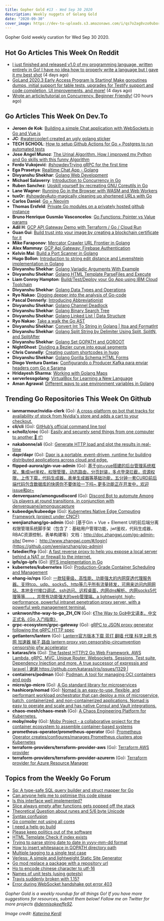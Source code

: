 ```yaml
---
title: Gopher Gold #13 - Wed Sep 30 2020
description: Weekly nuggets of Golang Gold
date: "2020-09-30"
cover_image: https://dev-to-uploads.s3.amazonaws.com/i/qs7o2ag8vzo0uborgc7v.png
---
```


Gopher Gold weekly curation for Wed Sep 30 2020.

## Hot Go Articles This Week On Reddit

- [I just finished and released v1.0 of my programming language, written entirely in Go! I have no idea how to properly write a language but I gave it my best shot](https://www.reddit.com/r/golang/comments/izgz5w/i_just_finished_and_released_v10_of_my/) (4 days ago)
- [GoLand 2020.3 Early Access Program Is Starting! Make goroutines dumps, initial support for table tests, upgrades for Testify support and code completion, UI improvements, and more!](https://www.reddit.com/r/golang/comments/izo4nu/goland_20203_early_access_program_is_starting/) (4 days ago)
- [Wrote an article/tutorial on Concurrency. Beginner Friendly!](https://www.reddit.com/r/golang/comments/j1xij2/wrote_an_articletutorial_on_concurrency_beginner/) (20 hours ago)

## Go Articles This Week On Dev.To

- **Jeroen de Kok**: [Building a simple Chat application with WebSockets in Go and Vue.js](https://dev.to/jeroendk/building-a-simple-chat-application-with-websockets-in-go-and-vue-js-gao)
- **JC**: [#watercoolerI created an ugly golang sticker](https://dev.to/pieohpah/i-created-an-ugly-golang-sticker-bhi)
- **TECH SCHOOL**: [How to setup Github Actions for Go + Postgres to run automated tests](https://dev.to/techschoolguru/how-to-setup-github-actions-for-go-postgres-to-run-automated-tests-81o)
- **Jose Angel Munoz**: [The Urinal Algorithm. How I improved my Python and Go skills with this funny Algorithm](https://dev.to/imjoseangel/the-urinal-algorithm-how-i-improved-my-python-and-go-skills-with-this-funny-algorithm-4bej)
- **Ferdo Vukojević**: [#showdevTrying gRPC for the first time](https://dev.to/fvukojevic/trying-grpc-for-the-first-time-304m)
- **Ega Prasetya**: [Realtime Chat App - Golang](https://dev.to/ga/realtime-chat-app-golang-5498)
- **Divyanshu Shekhar**: [Golang Web Development](https://dev.to/divshekhar/golang-web-development-4ane)
- **Michael Salaverry**: [Introduction to Concurrency in Go](https://dev.to/barakplasma/concurrency-in-go-5da)
- **Ruben Sanchez**: [Upskill yourself by recreating GNU Coreutils in Go](https://dev.to/rubenwap/upskill-yourself-by-recreating-gnu-coretools-in-go-9f5)
- **Lane Wagner**: [Running Go in the Browser with WASM and Web Workers](https://dev.to/wagslane/running-go-in-the-browser-with-wasm-and-web-workers-4ac8)
- **tux0r**: [#showdevAuto-magically cleaning up shortened URLs with Go](https://dev.to/tux0r/auto-magically-cleaning-up-shortened-urls-with-go-1fgh)
- **Carlos Daniel**: [Go + Neovim](https://dev.to/carlosdss/go-neovim-30n9)
- **Thomas Ersfeld**: [Private Go modules on a privately hosted github instance](https://dev.to/tersfeld/private-golang-modules-on-a-private-hosted-github-instance-4jnj)
- **Bruno Henrique Gusmão Vasconcelos**: [Go Functions: Pointer vs Value params](https://dev.to/brunohgv/go-functions-pointer-vs-value-params-8af)
- **Adil H**: [GCP API Gateway Demo with Terraform / Go / Cloud Run](https://dev.to/didil/gcp-api-gateway-demo-with-terraform-go-cloud-run-3o9e)
- **Guan Gui**: [Build trust into your image by creating a blockchain certificate for it](https://dev.to/guiguan/build-trust-into-your-image-by-creating-a-blockchain-certificate-for-it-4824)
- **Mike Faraponov**: [Mercator Crawler URL Frontier in Golang](https://dev.to/spacenomad/mercator-url-frontier-in-golang-15o2)
- **Alex Mammay**: [GCP Api Gateway: Firebase Authentication](https://dev.to/amammay/gcp-api-gateway-firebase-authentication-34j7)
- **Kelvin Mai**: [Build a Port Scanner in Golang](https://dev.to/kelvinmai/build-a-port-scanner-in-golang-149i)
- **Hugo Bollon**: [Introduction to string edit distance and Levenshtein implementation in Golang](https://dev.to/hbollon/introduction-to-string-edit-distance-and-levenshtein-implementation-in-golang-2l99)
- **Divyanshu Shekhar**: [Golang Variadic Arguments With Example](https://dev.to/divshekhar/golang-variadic-arguments-with-example-22c3)
- **Divyanshu Shekhar**: [Golang HTML Template ParseFiles and Execute](https://dev.to/divshekhar/golang-html-template-parsefiles-and-execute-2mh8)
- **Liam Conroy Hampton**: [Build/Test/Deploy your Go App using IBM Cloud Toolchain](https://dev.to/liamchampton/build-test-deploy-your-go-app-using-ibm-cloud-toolchain-1onc)
- **Divyanshu Shekhar**: [Golang Data Types and Operations](https://dev.to/divshekhar/golang-data-types-and-operations-28gk)
- **Ryo Nakao**: [Digging deeper into the analysis of Go-code](https://dev.to/nakabonne/digging-deeper-into-the-analysis-of-go-code-31af)
- **Pascal Dennerly**: [Introducing Abbreviationist](https://dev.to/dnnrly/introducing-abbreviationist-1lfm)
- **Divyanshu Shekhar**: [Golang Channel Deadlock](https://dev.to/divshekhar/golang-channel-deadlock-with-example-5203)
- **Divyanshu Shekhar**: [Golang Binary Search Tree](https://dev.to/divshekhar/golang-binary-search-tree-5fj7)
- **Divyanshu Shekhar**: [Golang Linked List | Data Structure](https://dev.to/divshekhar/golang-linked-list-data-structure-h20)
- **Ryo Nakao**: [Take a walk the Go AST](https://dev.to/nakabonne/take-a-walk-the-go-ast-e02)
- **Divyanshu Shekhar**: [Convert Int To String in Golang | Itoa and FormatInt](https://dev.to/divshekhar/convert-int-to-string-in-golang-itoa-and-formatint-710)
- **Divyanshu Shekhar**: [Golang Split String by Delimiter Using Split, SplitN, and SplitAfter](https://dev.to/divshekhar/golang-split-string-by-delimiter-using-split-splitn-and-splitafter-4aom)
- **Divyanshu Shekhar**: [Golang Set GOPATH and GOROOT](https://dev.to/divshekhar/golang-set-gopath-and-goroot-1l6o)
- **NightGhost**: [Dividing a Bezier curve into equal segments](https://dev.to/zergon321/dividing-a-bezier-curve-into-equal-segments-2hh8)
- **Chris Connelly**: [Creating custom shortcodes in hugo](https://dev.to/teamallnighter/creating-custom-shortcodes-in-hugo-30dg)
- **Divyanshu Shekhar**: [Golang Gorilla Schema HTML Forms](https://dev.to/divshekhar/golang-gorilla-schema-html-forms-1j3n)
- **Diogo Ventura Dantas**: [Configurando o Producer Kafka para enviar headers com Go e Sarama](https://dev.to/diogodantas/configurando-o-producer-kafka-para-enviar-headers-com-go-e-sarama-3bha)
- **Hridayesh Sharma**: [Working with Golang Maps](https://dev.to/vyasriday/working-with-golang-maps-148h)
- **serverlessgolang**: [VirtualBox for Learning a New Language](https://dev.to/serverlessgolang/virtualbox-for-learning-a-new-language-1g6l)
- **Aman Agrawal**: [Different ways to use environment variables in Golang](https://dev.to/loginradius/different-ways-to-use-environment-variables-in-golang-cg6)

## Trending Go Repositories This Week On Github

- **ianmarmour/nvidia-clerk** (Go): [A cross-platform go bot that tracks for availability of stock from Nvidia's store and adds a cart to your checkout.](https://github.com/ianmarmour/nvidia-clerk)
- **cli/cli** (Go): [GitHub’s official command line tool](https://github.com/cli/cli)
- **schollz/croc** (Go): [Easily and securely send things from one computer to another 🐊 📦](https://github.com/schollz/croc)
- **nakabonne/ali** (Go): [Generate HTTP load and plot the results in real-time](https://github.com/nakabonne/ali)
- **dapr/dapr** (Go): [Dapr is a portable, event-driven, runtime for building distributed applications across cloud and edge.](https://github.com/dapr/dapr)
- **flipped-aurora/gin-vue-admin** (Go): [基于gin+vue搭建的后台管理系统框架，集成jwt鉴权，权限管理，动态路由，分页封装，多点登录拦截，资源权限，上传下载，代码生成器，表单生成器等基础功能，五分钟一套CURD前后端代码包含数据库的快感你不要体验一下吗~,更多功能正在开发中，欢迎issue和pr~](https://github.com/flipped-aurora/gin-vue-admin)
- **denverquane/amongusdiscord** (Go): [Discord Bot to automute Among Us players at round transitions, in conjunction with denverquane/amonguscapture](https://github.com/denverquane/amongusdiscord)
- **kubeedge/kubeedge** (Go): [Kubernetes Native Edge Computing Framework (project under CNCF)](https://github.com/kubeedge/kubeedge)
- **wenjianzhang/go-admin** (Go): [基于Gin + Vue + Element UI的前后端分离权限管理系统脚手架（包含了：基础用户管理功能，jwt鉴权，代码生成器，RBAC资源控制，表单构建等）文档：http://doc.zhangwj.com/go-admin-site/ Demo： http://www.zhangwj.com/#/login](https://github.com/wenjianzhang/go-admin)
- **fatedier/frp** (Go): [A fast reverse proxy to help you expose a local server behind a NAT or firewall to the internet.](https://github.com/fatedier/frp)
- **ipfs/go-ipfs** (Go): [IPFS implementation in Go](https://github.com/ipfs/go-ipfs)
- **kubernetes/kubernetes** (Go): [Production-Grade Container Scheduling and Management](https://github.com/kubernetes/kubernetes)
- **ehang-io/nps** (Go): [一款轻量级、高性能、功能强大的内网穿透代理服务器。支持tcp、udp、socks5、http等几乎所有流量转发，可用来访问内网网站、本地支付接口调试、ssh访问、远程桌面，内网dns解析、内网socks5代理等等……，并带有功能强大的web管理端。a lightweight, high-performance, powerful intranet penetration proxy server, with a powerful web management terminal.](https://github.com/ehang-io/nps)
- **unknwon/the-way-to-go_ZH_CN** (Go): [《The Way to Go》中文译本，中文正式名《Go 入门指南》](https://github.com/unknwon/the-way-to-go_ZH_CN)
- **grpc-ecosystem/grpc-gateway** (Go): [gRPC to JSON proxy generator following the gRPC HTTP spec](https://github.com/grpc-ecosystem/grpc-gateway)
- **getlantern/lantern** (Go): [Lantern官方版本下载 蓝灯 翻墙 代理 科学上网 外网 加速器 梯子 路由 lantern proxy vpn censorship-circumvention censorship gfw accelerator](https://github.com/getlantern/lantern)
- **kataras/iris** (Go): [The fastest HTTP/2 Go Web Framework. AWS Lambda, gRPC, MVC, Unique Router, Websockets, Sessions, Test suite, Dependency Injection and more. A true successor of expressjs and laravel | 谢谢 https://github.com/kataras/iris/issues/1329 |](https://github.com/kataras/iris)
- **containers/podman** (Go): [Podman: A tool for managing OCI containers and pods](https://github.com/containers/podman)
- **micro/go-micro** (Go): [A Go standard library for microservices](https://github.com/micro/go-micro)
- **hashicorp/nomad** (Go): [Nomad is an easy-to-use, flexible, and performant workload orchestrator that can deploy a mix of microservice, batch, containerized, and non-containerized applications. Nomad is easy to operate and scale and has native Consul and Vault integrations.](https://github.com/hashicorp/nomad)
- **chaos-mesh/chaos-mesh** (Go): [A Chaos Engineering Platform for Kubernetes.](https://github.com/chaos-mesh/chaos-mesh)
- **moby/moby** (Go): [Moby Project - a collaborative project for the container ecosystem to assemble container-based systems](https://github.com/moby/moby)
- **prometheus-operator/prometheus-operator** (Go): [Prometheus Operator creates/configures/manages Prometheus clusters atop Kubernetes](https://github.com/prometheus-operator/prometheus-operator)
- **terraform-providers/terraform-provider-aws** (Go): [Terraform AWS provider](https://github.com/terraform-providers/terraform-provider-aws)
- **terraform-providers/terraform-provider-azurerm** (Go): [Terraform provider for Azure Resource Manager](https://github.com/terraform-providers/terraform-provider-azurerm)

## Topics from the Weekly Go Forum

- [Sq: A type-safe SQL query builder and struct mapper for Go](https://forum.golangbridge.org/t/sq-a-type-safe-sql-query-builder-and-struct-mapper-for-go/20714)
- [Can anyone help me to optimise this code please](https://forum.golangbridge.org/t/can-anyone-help-me-to-optimise-this-code-please/20696)
- [Is this interface well implemented?](https://forum.golangbridge.org/t/is-this-interface-well-implemented/20700)
- [Slice always empty after functions gets popped off the stack](https://forum.golangbridge.org/t/slice-always-empty-after-functions-gets-popped-off-the-stack/20677)
- [Theoretical Question about runes and 5/6 byte Unicode](https://forum.golangbridge.org/t/theoretical-question-about-runes-and-5-6-byte-unicode/20706)
- [Syntax confusion](https://forum.golangbridge.org/t/syntax-confusion/20680)
- [Go compiler not using all cores](https://forum.golangbridge.org/t/go-compiler-not-using-all-cores/20722)
- [I need a help go build](https://forum.golangbridge.org/t/i-need-a-help-go-build/20704)
- [Please keep politics out of the software](https://forum.golangbridge.org/t/please-keep-politics-out-of-the-software/20719)
- [HTML Template Check if index exists](https://forum.golangbridge.org/t/html-template-check-if-index-exists/20675)
- [Trying to parse string date to date in yyyy-mm-dd format](https://forum.golangbridge.org/t/trying-to-parse-string-date-to-date-in-yyyy-mm-dd-format/20685)
- [How to insert whitespace in GOPATH directory path](https://forum.golangbridge.org/t/how-to-insert-whitespace-in-gopath-directory-path/20682)
- [Multiple tagging to a single test case](https://forum.golangbridge.org/t/multiple-tagging-to-a-single-test-case/20716)
- [Verless: A simple and lightweight Static Site Generator](https://forum.golangbridge.org/t/verless-a-simple-and-lightweight-static-site-generator/20705)
- [Go mod replace a package with a repository url](https://forum.golangbridge.org/t/go-mod-replace-a-package-with-a-repository-url/20676)
- [Ho to encode chinese character to utf-16](https://forum.golangbridge.org/t/ho-to-encode-chinese-character-to-utf-16/20720)
- [Names of unit tests (using gotests)](https://forum.golangbridge.org/t/names-of-unit-tests-using-gotests/20683)
- [Travis suddenly broken with 1.15?](https://forum.golangbridge.org/t/travis-suddenly-broken-with-1-15/20721)
- [Error during WebSocket handshake got error 403](https://forum.golangbridge.org/t/error-during-websocket-handshake-got-error-403/20727)

_Gopher Gold is a weekly roundup for all things Go! If you have more suggestions for resources, submit them below! Follow me on Twitter for more projects [@dennisokeeffe92](https://twitter.com/dennisokeeffe92)._

_Image credit: [Katerina Kerdi](https://unsplash.com/@katekerdi)_